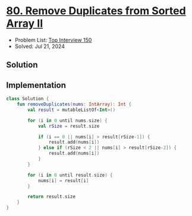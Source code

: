 # [80. Remove Duplicates from Sorted Array II](https://leetcode.com/problems/remove-duplicates-from-sorted-array-ii/)

- Problem List: [Top Interview 150](https://leetcode.com/studyplan/top-interview-150/)
- Solved: Jul 21, 2024

## Solution

## Implementation

```kotlin
class Solution {
    fun removeDuplicates(nums: IntArray): Int {
        val result = mutableListOf<Int>()

        for (i in 0 until nums.size) {
            val rSize = result.size

            if (i == 0 || nums[i] > result[rSize-1]) { 
                result.add(nums[i])
            } else if (rSize < 2 || nums[i] > result[rSize-2]) {
                result.add(nums[i])
            }
        }

        for (i in 0 until result.size) {
            nums[i] = result[i]
        }

        return result.size
    }
}
```
